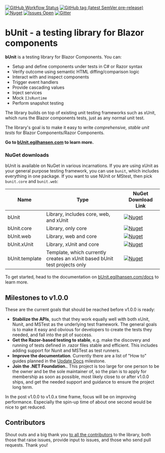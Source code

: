 [![GitHub Workflow Status](https://img.shields.io/github/workflow/status/egil/bunit/CI?logo=github&style=flat-square)](https://github.com/egil/bunit/actions?query=workflow%3ACI)
[![GitHub tag (latest SemVer pre-release)](https://img.shields.io/github/v/tag/egil/bunit?include_prereleases&logo=github&style=flat-square)](https://github.com/egil/bunit/releases)
[![Nuget](https://img.shields.io/nuget/dt/bunit?logo=nuget&style=flat-square)](https://www.nuget.org/packages/bunit/)
[![Issues Open](https://img.shields.io/github/issues/egil/bunit.svg?style=flat-square&logo=github)](https://github.com/egil/bunit/issues)
[![Gitter](https://img.shields.io/gitter/room/egil/bunit?logo=gitter&style=flat-square)](https://gitter.im/egil/bunit?utm_source=badge&utm_medium=badge&utm_campaign=pr-badge)

# bUnit - a testing library for Blazor components

**bUnit** is a testing library for Blazor Components. You can:

- Setup and define components under tests in C# or Razor syntax
- Verify outcome using semantic HTML diffing/comparison logic
- Interact with and inspect components
- Trigger event handlers
- Provide cascading values
- Inject services
- Mock `IJsRuntime`
- Perform snapshot testing

The library builds on top of existing unit testing frameworks such as xUnit, which runs the Blazor components tests, just as any normal unit test.

The library's goal is to make it easy to write _comprehensive, stable unit tests_ for Blazor Components/Razor Components. 

**Go to [bUnit.egilhansen.com](https://bunit.egilhansen.com) to learn more.**

### NuGet downloads

bUnit is available on NuGet in various incarnations. If you are using xUnit as your general purpose testing framework, you can use `bunit`, which includes everything in one package. If you want to use NUnit or MStest, then pick `bunit.core` and `bunit.web`:

| Name | Type | NuGet Download Link |
| ----- | ----- | ---- |
| bUnit | Library, includes core, web, and xUnit | [![Nuget](https://img.shields.io/nuget/dt/bunit?logo=nuget&style=flat-square)](https://www.nuget.org/packages/bunit/) | 
| bUnit.core | Library, only core | [![Nuget](https://img.shields.io/nuget/dt/bunit.core?logo=nuget&style=flat-square)](https://www.nuget.org/packages/bunit.core/) | 
| bUnit.web | Library, web and core | [![Nuget](https://img.shields.io/nuget/dt/bunit.web?logo=nuget&style=flat-square)](https://www.nuget.org/packages/bunit.web/) | 
| bUnit.xUnit |Library, xUnit and core | [![Nuget](https://img.shields.io/nuget/dt/bunit.xunit?logo=nuget&style=flat-square)](https://www.nuget.org/packages/bunit.xunit/) | 
| bUnit.template | Template, which currently creates an xUnit based bUnit test projects only | [![Nuget](https://img.shields.io/nuget/dt/bunit.template?logo=nuget&style=flat-square)](https://www.nuget.org/packages/bunit.template/) | 

To get started, head to the documentation on [bUnit.egilhansen.com/docs](https://bunit.egilhansen.com/docs) to learn more.

## Milestones to v1.0.0

These are the current goals that should be reached before v1.0.0 is ready:

- **Stabilize the APIs**, such that they work equally well with both xUnit, Nunit, and MSTest as the underlying test framework. The general goals is to make it easy and obvious for developers to create the tests they needed, and fall into the pit of success.
- **Get the Razor-based testing to stable**, e.g. make the discovery and running of tests defined in .razor files stable and efficient. This includes adding support for Nunit and MSTest as test runners.
- **Improve the documentation**. Currently there are a list of "How to" guides planned in the [Update Docs](https://github.com/egil/bunit/issues?q=is%3Aopen+is%3Aissue+milestone%3A%22updated+docs%22) milestone.
- **Join the .NET Foundation.**. This project is too large for one person to be the owner and be the sole maintainer of, so the plan is to apply for membership as soon as possible, most likely close to or after v1.0.0 ships, and get the needed support and guidance to ensure the project long term.

In the post v1.0.0 to v1.0.x time frame, focus will be on improving performance. Especially the spin-up time of about one second would be nice to get reduced.

## Contributors

Shout outs and a big thank you [to all the contributors](https://github.com/egil/bunit/graphs/contributors) to the library, both those that raise issues, provide input to issues, and those who send pull requests. Thank you!
